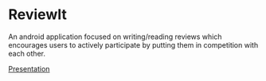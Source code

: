 # ReviewIt
An android application focused on writing/reading reviews which encourages users to actively participate by putting them in competition with each other.


[Presentation](ReviewIt_Presentation.pdf)

